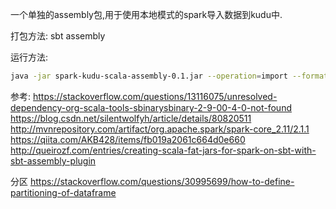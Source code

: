 一个单独的assembly包,用于使用本地模式的spark导入数据到kudu中.

打包方法:
sbt assembly


运行方法:

```sh
java -jar spark-kudu-scala-assembly-0.1.jar --operation=import --format=parquet  --master-addrs=master-hostname:7051 --path hdfs://hdfs-hostname:8022/user/hdfs/2018-09-15/fd4e2177a2bbc7ea-31fc928edb2b6cad_804313574_data.5.parq --table-name=impala::impala_kudu.test
```

参考:
https://stackoverflow.com/questions/13116075/unresolved-dependency-org-scala-tools-sbinarysbinary-2-9-00-4-0-not-found
https://blog.csdn.net/silentwolfyh/article/details/80820511
http://mvnrepository.com/artifact/org.apache.spark/spark-core_2.11/2.1.1
https://qiita.com/AKB428/items/fb019a2061c664d0e660
http://queirozf.com/entries/creating-scala-fat-jars-for-spark-on-sbt-with-sbt-assembly-plugin

分区
https://stackoverflow.com/questions/30995699/how-to-define-partitioning-of-dataframe